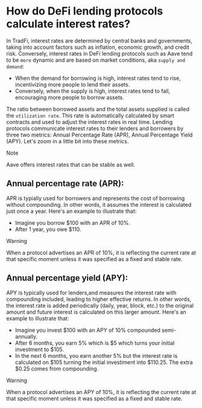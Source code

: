 # How do DeFi lending protocols calculate interest rates?

In TradFi, interest rates are determined by central banks and governments, taking into 
account factors such as inflation, economic growth, and credit risk. Conversely, 
interest rates in DeFi lending protocols such as Aave tend to be `more` dynamic and are based on market 
conditions, aka `supply and demand`:

* When the demand for borrowing is high, interest rates tend to rise, incentivizing more 
people to lend their assets. 
* Conversely, when the supply is high, interest rates tend to fall, encouraging more 
people to borrow assets. 

The ratio between borrowed assets and the total assets supplied is called the 
`utilization rate`. This rate is automatically calculated by smart contracts and used 
to adjust the interest rates in real time. Lending protocols communicate interest
rates to their lenders and borrowers by three two metrics: Annual Percentage Rate (APR),
Annual Percentage Yield (APY). Let's zoom in a little bit into
these metrics.

> [!NOTE]  
> Aave offers interest rates that can be stable as well.


## Annual percentage rate (APR):
APR is typially used for borrowers and represents the cost of borrowing without 
compounding. In other words, it assumes the interest is calculated just once a year. 
Here's an example to illustrate that:
* Imagine you borrow $100 with an APR of 10%.
* After 1 year, you owe $110.

> [!WARNING]  
> When a protocol advertises an APR of 10%, it is reflecting the current rate at that specific
> moment unless it was specified as a fixed and stable rate.


## Annual percentage yield (APY): 
APY is typically used for lenders,and measures the interest rate with compounding included,
leading to higher effective returns. In other words, the interest rate is added periodically 
(daily, year, block, etc.) to the original amount and future interest is calculated on this 
larger amount. Here's an example to illustrate that:

* Imagine you invest $100 with an APY of 10% compounded semi-annually.
* After 6 months, you earn 5% which is $5 which turns your initial investment to $105.
* In the next 6 months, you earn another 5% but the interest rate is calculated on $105 
turning the initial investiment into $110.25. The extra $0.25 comes from compounding.


> [!WARNING]  
> When a protocol advertises an APY of 10%, it is reflecting the current rate at that specific
> moment unless it was specified as a fixed and stable rate.